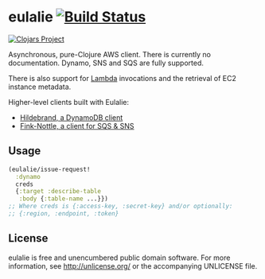 # eulalie  [![Build Status](https://travis-ci.org/nervous-systems/eulalie.svg?branch=master)](https://travis-ci.org/nervous-systems/eulalie)

[![Clojars Project](http://clojars.org/io.nervous/eulalie/latest-version.svg)](http://clojars.org/io.nervous/eulalie)

Asynchronous, pure-Clojure AWS client.  There is currently no
documentation.  Dynamo, SNS and SQS are fully supported.

There is also support for [Lambda](http://aws.amazon.com/documentation/lambda/)
invocations and the retrieval of EC2 instance metadata.

Higher-level clients built with Eulalie:

 - [Hildebrand, a DynamoDB client](https://github.com/nervous-systems/hildebrand)
 - [Fink-Nottle, a client for SQS & SNS](https://github.com/nervous-systems/fink-nottle)

## Usage

```clojure
(eulalie/issue-request!
  :dynamo
  creds
  {:target :describe-table
   :body {:table-name ...}})
;; Where creds is {:access-key, :secret-key} and/or optionally:
;; {:region, :endpoint, :token}

```

## License

eulalie is free and unencumbered public domain software. For more
information, see http://unlicense.org/ or the accompanying UNLICENSE
file.

